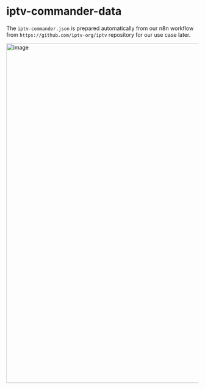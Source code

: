 # iptv-commander-data

The `iptv-commander.json` is prepared automatically from our n8n workflow from `https://github.com/iptv-org/iptv` repository for our use case later.

<img width="1710" height="887" alt="image" src="https://github.com/user-attachments/assets/744b277d-64c7-4e62-af78-004486f487fb" />

